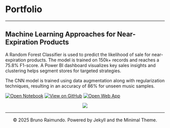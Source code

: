 # Portfolio
---

## Machine Learning Approaches for Near-Expiration Products

 A Random Forest Classifier is used to predict the likelihood of sale for near-expiration products. The model is trained on 150k+ records and reaches a 75.8% F1-score. A Power BI dashboard visualizes key sales insights and clustering helps segment stores for targeted strategies.

The CNN model is trained using data augmentation along with regularization techniques, resulting in an accuracy of 86% for unseen music samples. 

[![Open Notebook](https://img.shields.io/badge/Jupyter-Open_Notebook-blue?logo=Jupyter)](projects/music-genre-recognition-notebook.html)
[![View on GitHub](https://img.shields.io/badge/GitHub-View_on_GitHub-blue?logo=GitHub)](https://github.com/davidissa99/Music-Genre-Recognition)
[![Open Web App](https://img.shields.io/badge/GenreRecog-Open_Web_App-blue?logo=1001tracklists&logoColor=FFFFFF)](https://music-genre-recognition.streamlit.app/)

<center><img src="images/Genre Recognition Project Banner.png"/></center>

---
<center>© 2025 Bruno Raimundo. Powered by Jekyll and the Minimal Theme.</center>

